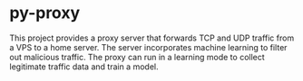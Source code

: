 # py-proxy
This project provides a proxy server that forwards TCP and UDP traffic from a VPS to a home server. The server incorporates machine learning to filter out malicious traffic. The proxy can run in a learning mode to collect legitimate traffic data and train a model.
